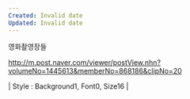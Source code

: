 ```yaml
---
Created: Invalid date
Updated: Invalid date
---
```

영화촬영장들

http://m.post.naver.com/viewer/postView.nhn?volumeNo=1445613&memberNo=868186&clipNo=20

| Style : Background1, Font0, Size16 |